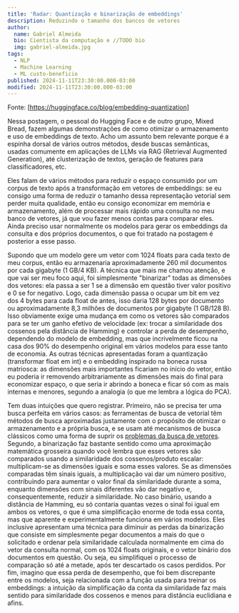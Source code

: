 ```yaml
---
title: 'Radar: Quantização e binarização de embeddings'
description: Reduzindo o tamanho dos bancos de vetores
author:
  name: Gabriel Almeida
  bio: Cientista da computação e //TODO bio
  img: gabriel-almeida.jpg
tags:
  - NLP
  - Machine Learning
  - ML custo-beneficio
published: 2024-11-11T23:30:00.000-03:00
modified: 2024-11-11T23:30:00.000-03:00
---
```


Fonte: [https://huggingface.co/blog/embedding-quantization]

Nessa postagem, o pessoal do Hugging Face e de outro grupo, Mixed Bread, fazem algumas demonstrações de como otimizar o armazenamento e uso de embeddings de texto. Acho um assunto bem relevante porque é a espinha dorsal de vários outros métodos, desde buscas semânticas, usadas comumente em aplicações de LLMs via RAG (Retrieval Augmented Generation), até clusterização de textos, geração de features para classificadores, etc.

Eles falam de vários métodos para reduzir o espaço consumido por um corpus de texto após a transformação em vetores de embeddings: se eu consigo uma forma de reduzir o tamanho dessa representação vetorial sem perder muita qualidade, então eu consigo economizar em memória e armazenamento, além de processar mais rápido uma consulta no meu banco de vetores, já que vou fazer menos contas para comparar eles. Ainda preciso usar normalmente os modelos para gerar os embeddings da consulta e dos próprios documentos, o que foi tratado na postagem é posterior a esse passo.

Supondo que um modelo gere um vetor com 1024 floats para cada texto de meu corpus, então eu armazenaria aproximadamente 260 mil documentos por cada gigabyte (1 GB/4 KB). A técnica que mais me chamou atenção, e que vai ser meu foco aqui, foi simplesmente "binarizar" todas as dimensões dos vetores: ela passa a ser 1 se a dimensão em questão tiver valor positivo e 0 se for negativo. Logo, cada dimensão passa o ocupar um bit em vez dos 4 bytes para cada float de antes, isso daria 128 bytes por documento ou aproximadamente 8,3 milhões de documentos por gigabyte (1 GB/128 B). Isso obviamente exige uma mudança em como os vetores são comparados para se ter um ganho efetivo de velocidade (ex: trocar a similaridade dos cossenos pela distância de Hamming) e controlar a perda de desempenho, dependendo do modelo de embedding, mas que incrivelmente ficou na casa dos 90% do desempenho original em vários modelos para esse tanto de economia. As outras técnicas apresentadas foram a quantização (transformar float em int) e o embedding inspirado na boneca russa matriosca: as dimensões mais importantes ficariam no início do vetor, então eu poderia ir removendo arbitrariamente as dimensões mais do final para economizar espaço, o que seria ir abrindo a boneca e ficar só com as mais internas e menores, segundo a analogia (o que me lembra a lógica do PCA).

Tem duas intuições que quero registrar. Primeiro, não se precisa ter uma busca perfeita em vários casos: as ferramentas de busca de vetorial têm métodos de busca aproximadas justamente com o propósito de otimizar o armazenamento e a própria busca, e se usam até mecanismos de busca clássicos como uma forma de suprir os [problemas da busca de vetores](https://www.assembled.com/blog/better-rag-results-with-reciprocal-rank-fusion-and-hybrid-search). Segundo, a binarização faz bastante sentido como uma aproximação matemática grosseira quando você lembra que esses vetores são comparados usando a similaridade dos cossenos/produto escalar: multiplicam-se as dimensões iguais e soma esses valores. Se as dimensões comparadas têm sinais iguais, a multiplicação vai dar um número positivo, contribuindo para aumentar o valor final da similaridade durante a soma, enquanto dimensões com sinais diferentes vão dar negativo e, consequentemente, reduzir a similaridade. No caso binário, usando a distância de Hamming, eu só contaria quantas vezes o sinal foi igual em ambos os vetores, o que é uma simplificação enorme de toda essa conta, mas que aparente e experimentalmente funciona em vários modelos. Eles inclusive apresentam uma técnica para diminuir as perdas da binarização que consiste em simplesmente pegar documentos a mais do que o solicitado e ordenar pela similaridade calculada normalmente em cima do vetor da consulta normal, com os 1024 floats originais, e o vetor binário dos documentos em questão. Ou seja, eu simplifiquei o processo de comparação só até a metade, após ter descartado os casos perdidos. Por fim, imagino que essa perda de desempenho, que foi bem discrepante entre os modelos, seja relacionada com a função usada para treinar os embeddings: a intuição da simplificação da conta da similaridade faz mais sentido para similaridade dos cossenos e menos para distância euclidiana e afins.
